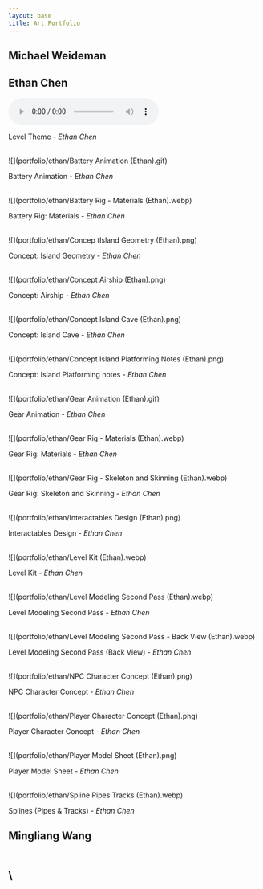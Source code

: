 ```yaml
---
layout: base
title: Art Portfolio
---
```


## Michael Weideman


## Ethan Chen

<audio controls="controls">
  <source type="audio/ogg" src="portfolio/ethan/Level Theme (Ethan).ogg"></source>
  <p>Your browser does not support the audio element.</p>
</audio>

Level Theme - *Ethan Chen*
<br><br>


![](portfolio/ethan/Battery Animation (Ethan).gif)

Battery Animation - *Ethan Chen*
<br><br>


![](portfolio/ethan/Battery Rig - Materials (Ethan).webp)

Battery Rig: Materials - *Ethan Chen*
<br><br>


![](portfolio/ethan/Concep tIsland Geometry (Ethan).png)

Concept: Island Geometry - *Ethan Chen*
<br><br>


![](portfolio/ethan/Concept Airship (Ethan).png)

Concept: Airship - *Ethan Chen*
<br><br>


![](portfolio/ethan/Concept Island Cave (Ethan).png)

Concept: Island Cave - *Ethan Chen*
<br><br>


![](portfolio/ethan/Concept Island Platforming Notes (Ethan).png)

Concept: Island Platforming notes - *Ethan Chen*
<br><br>


![](portfolio/ethan/Gear Animation (Ethan).gif)

Gear Animation - *Ethan Chen*
<br><br>


![](portfolio/ethan/Gear Rig - Materials (Ethan).webp)

Gear Rig: Materials - *Ethan Chen*
<br><br>


![](portfolio/ethan/Gear Rig - Skeleton and Skinning (Ethan).webp)

Gear Rig: Skeleton and Skinning - *Ethan Chen*
<br><br>


![](portfolio/ethan/Interactables Design (Ethan).png)

Interactables Design - *Ethan Chen*
<br><br>


![](portfolio/ethan/Level Kit (Ethan).webp)

Level Kit - *Ethan Chen*
<br><br>


![](portfolio/ethan/Level Modeling Second Pass (Ethan).webp)

Level Modeling Second Pass - *Ethan Chen*
<br><br>


![](portfolio/ethan/Level Modeling Second Pass - Back View (Ethan).webp)

Level Modeling Second Pass (Back View) - *Ethan Chen*
<br><br>


![](portfolio/ethan/NPC Character Concept (Ethan).png)

NPC Character Concept - *Ethan Chen*
<br><br>


![](portfolio/ethan/Player Character Concept (Ethan).png)

Player Character Concept - *Ethan Chen*
<br><br>


![](portfolio/ethan/Player Model Sheet (Ethan).png)

Player Model Sheet - *Ethan Chen*
<br><br>


![](portfolio/ethan/Spline Pipes Tracks (Ethan).webp)

Splines (Pipes & Tracks) - *Ethan Chen*


## Mingliang Wang


\
\
---